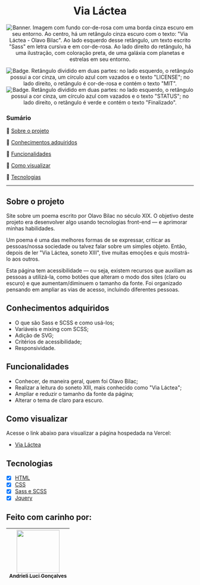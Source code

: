 <h1 align="center">Via Láctea</h1>

<p align="center">
  <img src="https://i.imgur.com/tDKDWkp.png" alt='Banner. Imagem com fundo cor-de-rosa com uma borda cinza escuro em seu entorno. 
  Ao centro, há um retângulo cinza escuro com o texto: "Via Láctea - Olavo Bilac". Ao lado esquerdo desse retângulo, um texto escrito "Sass" em letra cursiva e em 
  cor-de-rosa. Ao lado direito do retângulo, há uma ilustração, com coloração preta, de uma galáxia com planetas e estrelas em seu entorno.' />
</p>

<p align="center">
    <img src='https://img.shields.io/badge/License-MIT-f2a2b7?style=for-the-badge&logo=appveyor' alt='Badge. Retângulo dividido em duas partes: no lado esquerdo, o retângulo possui a cor cinza, um círculo azul com vazados e o texto "LICENSE"; no lado direito, o retângulo é cor-de-rosa e contém o texto "MIT".'>
    <img src='https://img.shields.io/badge/Status-Finalizado-abf285?style=for-the-badge&logo=appveyor' alt='Badge. Retângulo dividido em duas partes: no lado esquerdo, o retângulo possui a cor cinza, um círculo azul com vazados e o texto "STATUS"; no lado direito, o retângulo é verde e contém o texto "Finalizado".'>
</p>

### Sumário 

:small_blue_diamond: [Sobre o projeto](#sobre-o-projeto)

:small_blue_diamond: [Conhecimentos adquiridos](#conhecimentos-adquiridos)

:small_blue_diamond: [Funcionalidades](#funcionalidades)

:small_blue_diamond: [Como visualizar](#como-visualizar)

:small_blue_diamond: [Tecnologias](#tecnologias)

---

## Sobre o projeto 

Site sobre um poema escrito por Olavo Bilac no século XIX. O objetivo deste projeto era desenvolver algo usando tecnologias front-end — e aprimorar minhas habilidades.

Um poema é uma das melhores formas de se expressar, criticar as pessoas/nossa sociedade ou talvez falar sobre um simples objeto. Então, depois de ler "Via Láctea, soneto XIII", tive muitas emoções e quis mostrá-lo aos outros.

Esta página tem acessibilidade — ou seja, existem recursos que auxiliam as pessoas a utilizá-la, como botões que alteram o modo dos sites (claro ou escuro) e que aumentam/diminuem o tamanho da fonte. Foi organizado pensando em ampliar as vias de acesso, incluindo diferentes pessoas.

## Conhecimentos adquiridos
- O que são Sass e SCSS e como usá-los;
- Variáveis e mixing com SCSS;
- Adição de SVG;
- Critérios de acessibilidade;
- Responsividade.

## Funcionalidades
- Conhecer, de maneira geral, quem foi Olavo Bilac;
- Realizar a leitura do soneto XIII, mais conhecido como "Via Láctea";
- Ampliar e reduzir o tamanho da fonte da página;
- Alterar o tema de claro para escuro.

## Como visualizar
Acesse o link abaixo para visualizar a página hospedada na Vercel:
- [Via Láctea](https://via-lactea.vercel.app/)

## Tecnologias
- [x] [HTML](https://html.com/)
- [x] [CSS](https://developer.mozilla.org/en-US/docs/Web/CSS)
- [x] [Sass e SCSS](https://sass-lang.com/)
- [x] [Jquery](https://jquery.com/) 

## Feito com carinho por:

| [<img src="https://avatars.githubusercontent.com/u/62841828?v=4" width=115><br><sub>Andrieli Luci Gonçalves</sub>](https://github.com/strawndri) |
| :---: |
